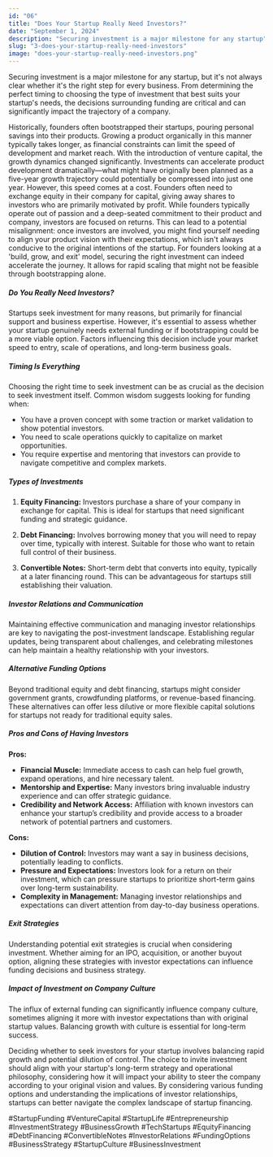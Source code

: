 ```yaml
---
id: "06"
title: "Does Your Startup Really Need Investors?"
date: "September 1, 2024"
description: "Securing investment is a major milestone for any startup"
slug: "3-does-your-startup-really-need-investors"
image: "does-your-startup-really-need-investors.png"
---
```


Securing investment is a major milestone for any startup, but it's not always clear whether it's the right step for every business. From determining the perfect timing to choosing the type of investment that best suits your startup's needs, the decisions surrounding funding are critical and can significantly impact the trajectory of a company.

Historically, founders often bootstrapped their startups, pouring personal savings into their products. Growing a product organically in this manner typically takes longer, as financial constraints can limit the speed of development and market reach. With the introduction of venture capital, the growth dynamics changed significantly. Investments can accelerate product development dramatically—what might have originally been planned as a five-year growth trajectory could potentially be compressed into just one year. However, this speed comes at a cost. Founders often need to exchange equity in their company for capital, giving away shares to investors who are primarily motivated by profit. While founders typically operate out of passion and a deep-seated commitment to their product and company, investors are focused on returns. This can lead to a potential misalignment: once investors are involved, you might find yourself needing to align your product vision with their expectations, which isn't always conducive to the original intentions of the startup. For founders looking at a 'build, grow, and exit' model, securing the right investment can indeed accelerate the journey. It allows for rapid scaling that might not be feasible through bootstrapping alone.

##### Do You Really Need Investors?

Startups seek investment for many reasons, but primarily for financial support and business expertise. However, it's essential to assess whether your startup genuinely needs external funding or if bootstrapping could be a more viable option. Factors influencing this decision include your market speed to entry, scale of operations, and long-term business goals.

##### Timing Is Everything

Choosing the right time to seek investment can be as crucial as the decision to seek investment itself. Common wisdom suggests looking for funding when:

- You have a proven concept with some traction or market validation to show potential investors.
- You need to scale operations quickly to capitalize on market opportunities.
- You require expertise and mentoring that investors can provide to navigate competitive and complex markets.

##### Types of Investments

1. **Equity Financing:** Investors purchase a share of your company in exchange for capital. This is ideal for startups that need significant funding and strategic guidance.

2. **Debt Financing:** Involves borrowing money that you will need to repay over time, typically with interest. Suitable for those who want to retain full control of their business.

3. **Convertible Notes:** Short-term debt that converts into equity, typically at a later financing round. This can be advantageous for startups still establishing their valuation.

##### Investor Relations and Communication

Maintaining effective communication and managing investor relationships are key to navigating the post-investment landscape. Establishing regular updates, being transparent about challenges, and celebrating milestones can help maintain a healthy relationship with your investors.

##### Alternative Funding Options

Beyond traditional equity and debt financing, startups might consider government grants, crowdfunding platforms, or revenue-based financing. These alternatives can offer less dilutive or more flexible capital solutions for startups not ready for traditional equity sales.

##### Pros and Cons of Having Investors

**Pros:**

- **Financial Muscle:** Immediate access to cash can help fuel growth, expand operations, and hire necessary talent.
- **Mentorship and Expertise:** Many investors bring invaluable industry experience and can offer strategic guidance.
- **Credibility and Network Access:** Affiliation with known investors can enhance your startup’s credibility and provide access to a broader network of potential partners and customers.

**Cons:**

- **Dilution of Control:** Investors may want a say in business decisions, potentially leading to conflicts.
- **Pressure and Expectations:** Investors look for a return on their investment, which can pressure startups to prioritize short-term gains over long-term sustainability.
- **Complexity in Management:** Managing investor relationships and expectations can divert attention from day-to-day business operations.

##### Exit Strategies

Understanding potential exit strategies is crucial when considering investment. Whether aiming for an IPO, acquisition, or another buyout option, aligning these strategies with investor expectations can influence funding decisions and business strategy.

##### Impact of Investment on Company Culture

The influx of external funding can significantly influence company culture, sometimes aligning it more with investor expectations than with original startup values. Balancing growth with culture is essential for long-term success.

Deciding whether to seek investors for your startup involves balancing rapid growth and potential dilution of control. The choice to invite investment should align with your startup's long-term strategy and operational philosophy, considering how it will impact your ability to steer the company according to your original vision and values. By considering various funding options and understanding the implications of investor relationships, startups can better navigate the complex landscape of startup financing.

#StartupFunding #VentureCapital #StartupLife #Entrepreneurship #InvestmentStrategy #BusinessGrowth #TechStartups #EquityFinancing #DebtFinancing #ConvertibleNotes #InvestorRelations #FundingOptions #BusinessStrategy #StartupCulture #BusinessInvestment